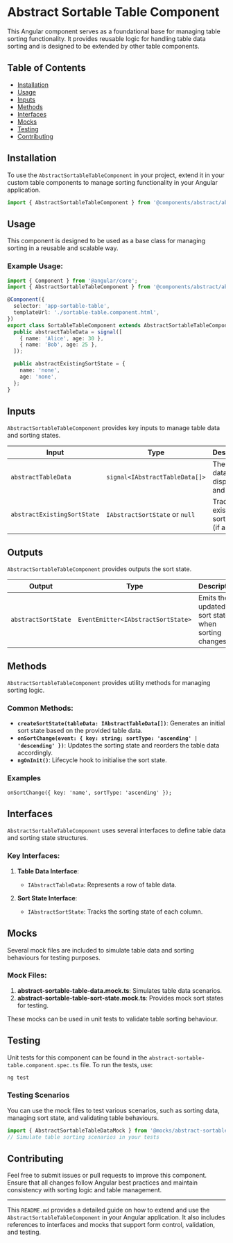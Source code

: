 # Abstract Sortable Table Component

This Angular component serves as a foundational base for managing table sorting functionality. It provides reusable logic for handling table data sorting and is designed to be extended by other table components.

## Table of Contents

- [Installation](#installation)
- [Usage](#usage)
- [Inputs](#inputs)
- [Methods](#methods)
- [Interfaces](#interfaces)
- [Mocks](#mocks)
- [Testing](#testing)
- [Contributing](#contributing)

## Installation

To use the `AbstractSortableTableComponent` in your project, extend it in your custom table components to manage sorting functionality in your Angular application.

```typescript
import { AbstractSortableTableComponent } from '@components/abstract/abstract-sortable-table/abstract-sortable-table.component';
```

## Usage

This component is designed to be used as a base class for managing sorting in a reusable and scalable way.

### Example Usage:

```typescript
import { Component } from '@angular/core';
import { AbstractSortableTableComponent } from '@components/abstract/abstract-sortable-table/abstract-sortable-table.component';

@Component({
  selector: 'app-sortable-table',
  templateUrl: './sortable-table.component.html',
})
export class SortableTableComponent extends AbstractSortableTableComponent {
  public abstractTableData = signal([
    { name: 'Alice', age: 30 },
    { name: 'Bob', age: 25 },
  ]);

  public abstractExistingSortState = {
    name: 'none',
    age: 'none',
  };
}
```

## Inputs

`AbstractSortableTableComponent` provides key inputs to manage table data and sorting states.

| Input                       | Type                           | Description                                |
| --------------------------- | ------------------------------ | ------------------------------------------ |
| `abstractTableData`         | `signal<IAbstractTableData[]>` | The table data to be displayed and sorted. |
| `abstractExistingSortState` | `IAbstractSortState` or `null` | Tracks the existing sort state (if any).   |

## Outputs

`AbstractSortableTableComponent` provides outputs the sort state.

| Output              | Type                               | Description                                        |
| ------------------- | ---------------------------------- | -------------------------------------------------- |
| `abstractSortState` | `EventEmitter<IAbstractSortState>` | Emits the updated sort state when sorting changes. |

## Methods

`AbstractSortableTableComponent` provides utility methods for managing sorting logic.

### Common Methods:

- **`createSortState(tableData: IAbstractTableData[])`**:
  Generates an initial sort state based on the provided table data.
- **`onSortChange(event: { key: string; sortType: 'ascending' | 'descending' })`**: Updates the sorting state and reorders the table data accordingly.
- **`ngOnInit()`**: Lifecycle hook to initialise the sort state.

### Examples

```
onSortChange({ key: 'name', sortType: 'ascending' });
```

## Interfaces

`AbstractSortableTableComponent` uses several interfaces to define table data and sorting state structures.

### Key Interfaces:

1. **Table Data Interface**:

   - `IAbstractTableData`: Represents a row of table data.

2. **Sort State Interface**:
   - `IAbstractSortState`: Tracks the sorting state of each column.

## Mocks

Several mock files are included to simulate table data and sorting behaviours for testing purposes.

### Mock Files:

1. **abstract-sortable-table-data.mock.ts**: Simulates table data scenarios.
2. **abstract-sortable-table-sort-state.mock.ts**: Provides mock sort states for testing.

These mocks can be used in unit tests to validate table sorting behaviour.

## Testing

Unit tests for this component can be found in the `abstract-sortable-table.component.spec.ts` file. To run the tests, use:

```bash
ng test
```

### Testing Scenarios

You can use the mock files to test various scenarios, such as sorting data, managing sort state, and validating table behaviours.

```typescript
import { AbstractSortableTableDataMock } from '@mocks/abstract-sortable-table-data.mock.ts';
// Simulate table sorting scenarios in your tests
```

## Contributing

Feel free to submit issues or pull requests to improve this component. Ensure that all changes follow Angular best practices and maintain consistency with sorting logic and table management.

---

This `README.md` provides a detailed guide on how to extend and use the `AbstractSortableTableComponent` in your Angular application. It also includes references to interfaces and mocks that support form control, validation, and testing.
